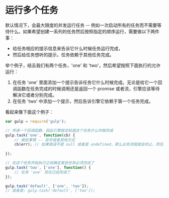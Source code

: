 # 运行多个任务

默认情况下，会最大限度的并发运行任务 -- 例如一次启动所有的任务而不需要等待什么。如果希望创建一系列的任务然后按照指定的顺序运行，需要做以下两件事：

- 给任务相应的提示信息来告诉它什么时候任务运行完成，
- 然后给任务想听的提示，任务依赖于其他任务完成。

举个例子，结舌我们有两个任务，'one' 和 'two'，然后希望按照下面执行的允许运行：

1. 在任务 'one' 里面添加一个提示告诉任务它什么时候完成。无论是给它一个回调函数在任务完成的时候调用还是返回一个 promise 或者流，引擎应该等待解决它或者分别完成。
2. 在任务 'two' 中添加一个提示，然后告诉引擎它依赖于第一个任务完成。

看起来像下面这个例子：

```javascript
var gulp = require('gulp');

// 传递一个回调函数，因此引擎就会知道这个任务什么时候完成
gulp.task('one', function(cb) {
    // 做些事情 -- 异步或者其他方式
    cb(err); // 如果错误不是 null 或者是 undefined，那么业务流程就会终止，而任务 'two' 不会运行
    
});

// 在这个任务开始执行之前确定某些任务必须完成了
gulp.task('two', ['one'], function() {
    // 任务 'one' 现在已经完成了
});

gulp.task('default', ['one', 'two']);
// 或者是: gulp.task('default', ['two']);
```